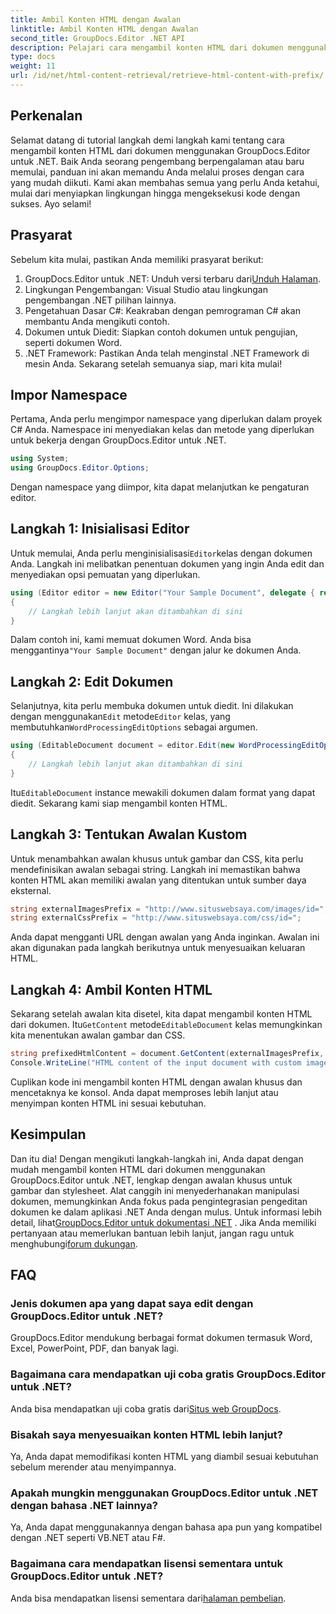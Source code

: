 ```yaml
---
title: Ambil Konten HTML dengan Awalan
linktitle: Ambil Konten HTML dengan Awalan
second_title: GroupDocs.Editor .NET API
description: Pelajari cara mengambil konten HTML dari dokumen menggunakan GroupDocs.Editor untuk .NET dengan awalan khusus untuk gambar dan stylesheet. Panduan langkah demi langkah disertakan.
type: docs
weight: 11
url: /id/net/html-content-retrieval/retrieve-html-content-with-prefix/
---
```

## Perkenalan
Selamat datang di tutorial langkah demi langkah kami tentang cara mengambil konten HTML dari dokumen menggunakan GroupDocs.Editor untuk .NET. Baik Anda seorang pengembang berpengalaman atau baru memulai, panduan ini akan memandu Anda melalui proses dengan cara yang mudah diikuti. Kami akan membahas semua yang perlu Anda ketahui, mulai dari menyiapkan lingkungan hingga mengeksekusi kode dengan sukses. Ayo selami!
## Prasyarat
Sebelum kita mulai, pastikan Anda memiliki prasyarat berikut:
1.  GroupDocs.Editor untuk .NET: Unduh versi terbaru dari[Unduh Halaman](https://releases.groupdocs.com/editor/net/).
2. Lingkungan Pengembangan: Visual Studio atau lingkungan pengembangan .NET pilihan lainnya.
3. Pengetahuan Dasar C#: Keakraban dengan pemrograman C# akan membantu Anda mengikuti contoh.
4. Dokumen untuk Diedit: Siapkan contoh dokumen untuk pengujian, seperti dokumen Word.
5. .NET Framework: Pastikan Anda telah menginstal .NET Framework di mesin Anda.
Sekarang setelah semuanya siap, mari kita mulai!
## Impor Namespace
Pertama, Anda perlu mengimpor namespace yang diperlukan dalam proyek C# Anda. Namespace ini menyediakan kelas dan metode yang diperlukan untuk bekerja dengan GroupDocs.Editor untuk .NET.
```csharp
using System;
using GroupDocs.Editor.Options;
```
Dengan namespace yang diimpor, kita dapat melanjutkan ke pengaturan editor.
## Langkah 1: Inisialisasi Editor
 Untuk memulai, Anda perlu menginisialisasi`Editor`kelas dengan dokumen Anda. Langkah ini melibatkan penentuan dokumen yang ingin Anda edit dan menyediakan opsi pemuatan yang diperlukan.
```csharp
using (Editor editor = new Editor("Your Sample Document", delegate { return new WordProcessingLoadOptions(); }))
{
    // Langkah lebih lanjut akan ditambahkan di sini
}
```
 Dalam contoh ini, kami memuat dokumen Word. Anda bisa menggantinya`"Your Sample Document"` dengan jalur ke dokumen Anda.
## Langkah 2: Edit Dokumen
 Selanjutnya, kita perlu membuka dokumen untuk diedit. Ini dilakukan dengan menggunakan`Edit` metode`Editor` kelas, yang membutuhkan`WordProcessingEditOptions` sebagai argumen.
```csharp
using (EditableDocument document = editor.Edit(new WordProcessingEditOptions()))
{
    // Langkah lebih lanjut akan ditambahkan di sini
}
```
 Itu`EditableDocument` instance mewakili dokumen dalam format yang dapat diedit. Sekarang kami siap mengambil konten HTML.
## Langkah 3: Tentukan Awalan Kustom
Untuk menambahkan awalan khusus untuk gambar dan CSS, kita perlu mendefinisikan awalan sebagai string. Langkah ini memastikan bahwa konten HTML akan memiliki awalan yang ditentukan untuk sumber daya eksternal.
```csharp
string externalImagesPrefix = "http://www.situswebsaya.com/images/id=";
string externalCssPrefix = "http://www.situswebsaya.com/css/id=";
```
Anda dapat mengganti URL dengan awalan yang Anda inginkan. Awalan ini akan digunakan pada langkah berikutnya untuk menyesuaikan keluaran HTML.
## Langkah 4: Ambil Konten HTML
Sekarang setelah awalan kita disetel, kita dapat mengambil konten HTML dari dokumen. Itu`GetContent` metode`EditableDocument` kelas memungkinkan kita menentukan awalan gambar dan CSS.
```csharp
string prefixedHtmlContent = document.GetContent(externalImagesPrefix, externalCssPrefix);
Console.WriteLine("HTML content of the input document with custom image and stylesheet prefixes: {0}", prefixedHtmlContent);
```
Cuplikan kode ini mengambil konten HTML dengan awalan khusus dan mencetaknya ke konsol. Anda dapat memproses lebih lanjut atau menyimpan konten HTML ini sesuai kebutuhan.
## Kesimpulan
Dan itu dia! Dengan mengikuti langkah-langkah ini, Anda dapat dengan mudah mengambil konten HTML dari dokumen menggunakan GroupDocs.Editor untuk .NET, lengkap dengan awalan khusus untuk gambar dan stylesheet. Alat canggih ini menyederhanakan manipulasi dokumen, memungkinkan Anda fokus pada pengintegrasian pengeditan dokumen ke dalam aplikasi .NET Anda dengan mulus.
 Untuk informasi lebih detail, lihat[GroupDocs.Editor untuk dokumentasi .NET](https://reference.groupdocs.com/editor/net/) . Jika Anda memiliki pertanyaan atau memerlukan bantuan lebih lanjut, jangan ragu untuk menghubungi[forum dukungan](https://forum.groupdocs.com/c/editor/20).
## FAQ
### Jenis dokumen apa yang dapat saya edit dengan GroupDocs.Editor untuk .NET?
GroupDocs.Editor mendukung berbagai format dokumen termasuk Word, Excel, PowerPoint, PDF, dan banyak lagi.
### Bagaimana cara mendapatkan uji coba gratis GroupDocs.Editor untuk .NET?
 Anda bisa mendapatkan uji coba gratis dari[Situs web GroupDocs](https://releases.groupdocs.com/).
### Bisakah saya menyesuaikan konten HTML lebih lanjut?
Ya, Anda dapat memodifikasi konten HTML yang diambil sesuai kebutuhan sebelum merender atau menyimpannya.
### Apakah mungkin menggunakan GroupDocs.Editor untuk .NET dengan bahasa .NET lainnya?
Ya, Anda dapat menggunakannya dengan bahasa apa pun yang kompatibel dengan .NET seperti VB.NET atau F#.
### Bagaimana cara mendapatkan lisensi sementara untuk GroupDocs.Editor untuk .NET?
 Anda bisa mendapatkan lisensi sementara dari[halaman pembelian](https://purchase.groupdocs.com/temporary-license/).